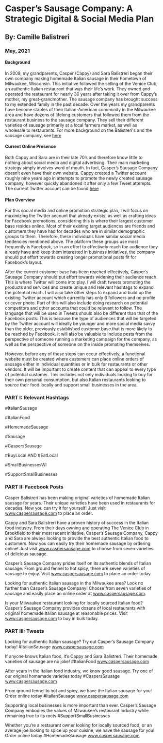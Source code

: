 # Casper’s Sausage Company: A Strategic Digital & Social Media Plan
## By: Camille Balistreri
### May, 2021

#### Background

In 2008, my grandparents, Casper (Cappy) and Sara Balistreri began their own company making homemade Italian sausage in their hometown of Milwaukee, Wisconsin. This initiative followed the selling of the Venice Club, an authentic Italian restaurant that was their life’s work. They owned and operated the restaurant for nearly 30 years after taking it over from Cappy’s mother, my great-grandmother. The sausage company has brought success to my extended family in the past decade. Over the years my grandparents have become staples of their Italian-American community in the Milwaukee area and have dozens of lifelong customers that followed them from the restaurant business to the sausage company. They sell their different varieties of sausage primarily at a local farmers market, as well as wholesale to restaurants. For more background on the Balistreri's and the sausage company, see [here](https://www.jsonline.com/story/life/food/fork-spoon-life/2020/08/13/balistreris-venice-club-italian-sausage-post-restaurant-business/3342535001/) 

#### Current Online Presence

Both Cappy and Sara are in their late 70’s and therefore know little to nothing about social media and digital advertising. Their main marketing strategy simply involves word of mouth. In fact, Casper’s Sausage Company doesn’t even have their own website. Cappy created a Twitter account roughly nine years ago in attempts to promote the newly created sausage company, however quickly abandoned it after only a few Tweet attempts. The current Twitter account can be found [here](https://twitter.com/Aspano_Sausage) 

#### Plan Overview

For this social media and online promotion strategic plan, I will focus on maximizing the Twitter account that already exists, as well as crafting ideas for Facebook promotions, considering this is where their largest customer base resides online. Most of their existing target audiences are friends and customers they have had for decades who are in similar demographic groups to them. Therefore, these individuals have similar social media tendencies mentioned above. The platform these groups use most frequently is Facebook, so in an effort to effectively reach the audience they already have and keep them interested in business initiatives, the company should put effort towards creating longer promotional posts fit for Facebook’s layout.   

After the current customer base has been reached effectively, Casper’s Sausage Company should put effort towards widening their audience reach. This is where Twitter will come into play. I will draft tweets promoting the products and services and create unique and relevant hashtags to expand the potential reach. I will also take other steps to expand and build up the existing Twitter account which currently has only 6 followers and no profile or cover photo. Part of this will also include doing research on potential competitors and other accounts that could be relevant to follow. The language that will be used in Tweets should also be different than that of the Facebook posts. This is because the type of audiences that will be targeted by the Twitter account will ideally be younger and more social media savvy than the older, previously established customer base that is more likely to be reached by Facebook. It will also be valuable to include posts from the perspective of someone running a marketing campaign for the company, as well as the perspective of someone on the inside promoting themselves.

However, before any of these steps can occur effectively, a functional website must be created where customers can place online orders of sausage either in individual quantities or in bulk for restaurants or other vendors. It will be important to create content that can appeal to every type of potential customer. This includes not only individuals looking to buy for their own personal consumption, but also Italian restaurants looking to source their food locally and support small businesses in the area.

### PART I: Relevant Hashtags

#ItalianSausage

#ItalianFood

#HomemadeSausage

#Sausage

#CaspersSausage

#BuyLocal AND #EatLocal

#SmallBusinessesWI

#SupportSmallBusinesses

### PART II: Facebook Posts

Casper Balistreri has been making original varieties of homemade Italian sausage for years. Their unique varieties have been used in restaurants for decades. Now you can try it for yourself! Just visit www.caspersausage.com to place an order.

Cappy and Sara Balistreri have a proven history of success in the Italian food industry. From their days owning and operating The Venice Club in Brookfield to their most recent initiative, Casper’s Sausage Company, Cappy and Sara are always looking to provide the best authentic Italian food to customers. Now you can easily try their homemade sausage by ordering online! Just visit www.caspersausage.com to choose from seven varieties of delicious sausage. 

Casper’s Sausage Company prides itself on its authentic blends of Italian sausage. From ground fennel to hot spicy, there are seven varieties of sausage to enjoy. Visit www.caspersausage.com to place an order today.

Looking for authentic Italian sausage in the Milwaukee area? Look no further than Casper’s Sausage Company! Choose from seven varieties of sausage and easily place an online order at www.caspersausage.com. 

Is your Milwaukee restaurant looking for locally sourced Italian food? Casper’s Sausage Company provides dozens of local restaurants with original homemade Italian sausage at reasonable prices. Visit www.caspersausage.com to buy in bulk today.  

### PART III: Tweets

Looking for authentic Italian sausage? Try out Casper’s Sausage Company today! #ItalianSausage www.caspersausage.com 

If anyone knows Italian food, it’s Cappy and Sara Balistreri. Their homemade varieties of sausage are no joke! #ItalianFood www.caspersausage.com 

After years in the Italian food industry, we know good sausage. Try one of our original homemade varieties today #CaspersSausage www.caspersausage.com 

From ground fennel to hot and spicy, we have the Italian sausage for you! Order online today #ItalianSausage www.caspersausage.com 

Supporting local businesses is more important than ever. Casper’s Sausage Company embodies the values of Milwaukee’s restaurant industry while remaining true to its roots #SupportSmallBusinesses

Whether you’re a restaurant owner looking for locally sourced food, or an average joe looking to spice up your cuisine, we have the sausage for you! Order online today #HomemadeSausage www.caspersausage.com 


